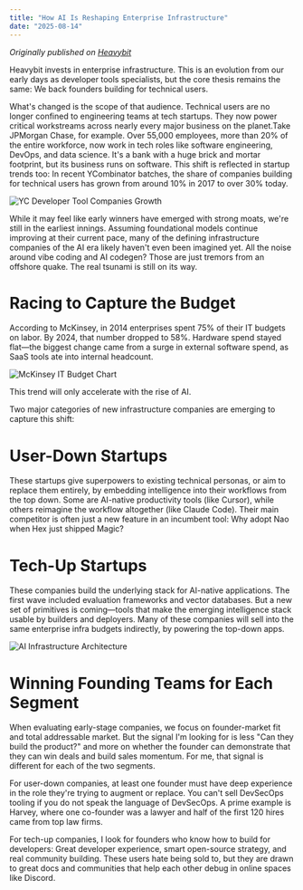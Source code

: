 ```yaml
---
title: "How AI Is Reshaping Enterprise Infrastructure"
date: "2025-08-14"
---
```


*Originally published on [Heavybit](https://www.heavybit.com/library/article/how-ai-is-reshaping-enterprise-infrastructure)*

Heavybit invests in enterprise infrastructure. This is an evolution from our early days as developer tools specialists, but the core thesis remains the same: We back founders building for technical users.

What's changed is the scope of that audience. Technical users are no longer confined to engineering teams at tech startups. They now power critical workstreams across nearly every major business on the planet.Take JPMorgan Chase, for example. Over 55,000 employees, more than 20% of the entire workforce, now work in tech roles like software engineering, DevOps, and data science. It's a bank with a huge brick and mortar footprint, but its business runs on software. This shift is reflected in startup trends too: In recent YCombinator batches, the share of companies building for technical users has grown from around 10% in 2017 to over 30% today.

![YC Developer Tool Companies Growth](yc_dev_tool_co.avif)

While it may feel like early winners have emerged with strong moats, we're still in the earliest innings. Assuming foundational models continue improving at their current pace, many of the defining infrastructure companies of the AI era likely haven't even been imagined yet. All the noise around vibe coding and AI codegen? Those are just tremors from an offshore quake. The real tsunami is still on its way.

# Racing to Capture the Budget
According to McKinsey, in 2014 enterprises spent 75% of their IT budgets on labor. By 2024, that number dropped to 58%. Hardware spend stayed flat—the biggest change came from a surge in external software spend, as SaaS tools ate into internal headcount.

![McKinsey IT Budget Chart](mckinseychart.avif)

This trend will only accelerate with the rise of AI.

Two major categories of new infrastructure companies are emerging to capture this shift:

# User-Down Startups

These startups give superpowers to existing technical personas, or aim to replace them entirely, by embedding intelligence into their workflows from the top down. Some are AI-native productivity tools (like Cursor), while others reimagine the workflow altogether (like Claude Code). Their main competitor is often just a new feature in an incumbent tool: Why adopt Nao when Hex just shipped Magic?


# Tech-Up Startups

These companies build the underlying stack for AI-native applications. The first wave included evaluation frameworks and vector databases. But a new set of primitives is coming—tools that make the emerging intelligence stack usable by builders and deployers. Many of these companies will sell into the same enterprise infra budgets indirectly, by powering the top-down apps.

![AI Infrastructure Architecture](architecture.avif)

# Winning Founding Teams for Each Segment

When evaluating early-stage companies, we focus on founder-market fit and total addressable market. But the signal I'm looking for is less "Can they build the product?" and more on whether the founder can demonstrate that they can win deals and build sales momentum. For me, that signal is different for each of the two segments.

For user-down companies, at least one founder must have deep experience in the role they're trying to augment or replace. You can't sell DevSecOps tooling if you do not speak the language of DevSecOps. A prime example is Harvey, where one co-founder was a lawyer and half of the first 120 hires came from top law firms.

For tech-up companies, I look for founders who know how to build for developers: Great developer experience, smart open-source strategy, and real community building. These users hate being sold to, but they are drawn to great docs and communities that help each other debug in online spaces like Discord.
